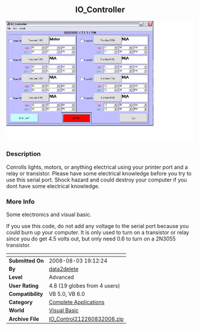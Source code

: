 ﻿<div align="center">

## IO\_Controller

<img src="PIC200883201766359.JPG">
</div>

### Description

Conrolls lights, motors, or anything electrical using your printer port and a relay or transistor. Please have some electrical knowledge before you try to use this serial port. Shock hazard and could destroy your computer if you dont have some electrical knowledge.
 
### More Info
 
Some electronics and visual basic.

If you use this code, do not add any voltage to the serial port because you could burn up your computer. It is only used to turn on a transistor or relay since you do get 4.5 volts out, but only need 0.6 to turn on a 2N3055 transistor.


<span>             |<span>
---                |---
**Submitted On**   |2008-08-03 19:12:24
**By**             |[data2delete](https://github.com/Planet-Source-Code/PSCIndex/blob/master/ByAuthor/data2delete.md)
**Level**          |Advanced
**User Rating**    |4.8 (19 globes from 4 users)
**Compatibility**  |VB 5\.0, VB 6\.0
**Category**       |[Complete Applications](https://github.com/Planet-Source-Code/PSCIndex/blob/master/ByCategory/complete-applications__1-27.md)
**World**          |[Visual Basic](https://github.com/Planet-Source-Code/PSCIndex/blob/master/ByWorld/visual-basic.md)
**Archive File**   |[IO\_Control212260832008\.zip](https://github.com/Planet-Source-Code/data2delete-io-controller__1-70922/archive/master.zip)








